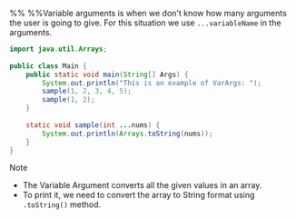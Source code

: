 %%  %%Variable arguments is when we don't know how many arguments the user is going to give.
For this situation we use `...variableName` in the arguments.

```java
import java.util.Arrays;  
  
public class Main {  
    public static void main(String[] Args) {  
        System.out.println("This is an example of VarArgs: ");  
        sample(1, 2, 3, 4, 5);  
        sample(1, 2);  
    }  
  
    static void sample(int ...nums) {  
        System.out.println(Arrays.toString(nums));  
    }  
}
```

> [!NOTE]
> - The Variable Argument converts all the given values in an  array.
> - To print it, we need to convert the array to String format using `.toString()` method.

